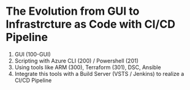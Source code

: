 # The Evolution from GUI to Infrastrcture as Code with CI/CD Pipeline

1. GUI (100-GUI)
2. Scripting with Azure CLI (200) / Powershell (201)
3. Using tools like ARM (300), Terraform (301), DSC, Ansible
4. Integrate this tools with a Build Server (VSTS / Jenkins) to realize a CI/CD Pipeline